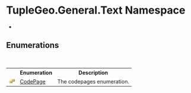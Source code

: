 # TupleGeo.General.Text Namespace
 

-


## Enumerations
&nbsp;<table><tr><th></th><th>Enumeration</th><th>Description</th></tr><tr><td>![Public enumeration](media/pubenumeration.gif "Public enumeration")</td><td><a href="T_TupleGeo_General_Text_CodePage">CodePage</a></td><td>
The codepages enumeration.</td></tr></table>&nbsp;

